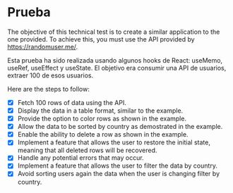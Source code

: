 # Prueba

The objective of this technical test is to create a similar application to the one provided. To achieve this, you must use the API provided by <https://randomuser.me/>.

Esta prueba ha sido realizada usando algunos hooks de React: useMemo, useRef, useEffect y useState. El objetivo era consumir una API de usuarios, extraer 100 de esos usuarios.

Here are the steps to follow:

- [x] Fetch 100 rows of data using the API.
- [x] Display the data in a table format, similar to the example.
- [x] Provide the option to color rows as shown in the example.
- [x] Allow the data to be sorted by country as demostrated in the example.
- [x] Enable the ability to delete a row as shown in the example.
- [x] Implement a feature that allows the user to restore the initial state, meaning that all deleted rows will be recovered.
- [x] Handle any potential errors that may occur.
- [x] Implement a feature that allows the user to filter the data by country.
- [x] Avoid sorting users again the data when the user is changing filter by country.
